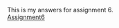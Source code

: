 This is my answers for assignment 6. <br />
[Assignment6](https://github.com/VKYMSC/PSYCH403/blob/main/Assignment6/Assignment6.py)

